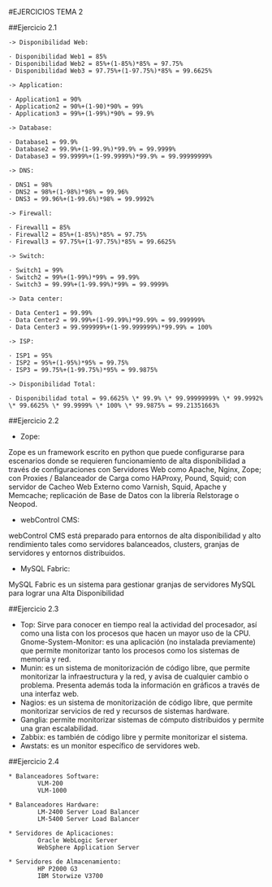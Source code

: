 #EJERCICIOS TEMA 2

##Ejercicio 2.1
```
-> Disponibilidad Web:

· Disponibilidad Web1 = 85%
· Disponibilidad Web2 = 85%+(1-85%)*85% = 97.75%
· Disponibilidad Web3 = 97.75%+(1-97.75%)*85% = 99.6625%

-> Application:

· Application1 = 90%
· Application2 = 90%+(1-90)*90% = 99%
· Application3 = 99%+(1-99%)*90% = 99.9%

-> Database:

· Database1 = 99.9%
· Database2 = 99.9%+(1-99.9%)*99.9% = 99.9999%
· Database3 = 99.9999%+(1-99.9999%)*99.9% = 99.99999999%

-> DNS:

· DNS1 = 98%
· DNS2 = 98%+(1-98%)*98% = 99.96%
· DNS3 = 99.96%+(1-99.6%)*98% = 99.9992%

-> Firewall:

· Firewall1 = 85%
· Firewall2 = 85%+(1-85%)*85% = 97.75%
· Firewall3 = 97.75%+(1-97.75%)*85% = 99.6625%

-> Switch:

· Switch1 = 99%
· Switch2 = 99%+(1-99%)*99% = 99.99%
· Switch3 = 99.99%+(1-99.99%)*99% = 99.9999%

-> Data center:

· Data Center1 = 99.99%
· Data Center2 = 99.99%+(1-99.99%)*99.99% = 99.999999%
· Data Center3 = 99.999999%+(1-99.999999%)*99.99% = 100%

-> ISP:

· ISP1 = 95%
· ISP2 = 95%+(1-95%)*95% = 99.75%
· ISP3 = 99.75%+(1-99.75%)*95% = 99.9875%

-> Disponibilidad Total:

· Disponibilidad total = 99.6625% \* 99.9% \* 99.99999999% \* 99.9992% \* 99.6625% \* 99.9999% \* 100% \* 99.9875% = 99.21351663%
```

##Ejercicio 2.2

* Zope:

Zope es un framework escrito en python que puede configurarse para escenarios donde se requieren funcionamiento de alta disponibilidad a través de configuraciones con Servidores Web como Apache, Nginx, Zope; con Proxies / Balanceador de Carga como HAProxy, Pound, Squid; con servidor de Cacheo Web Externo como Varnish, Squid, Apache y Memcache; replicación de Base de Datos con la librería Relstorage o Neopod.

* webControl CMS:

webControl CMS está preparado para entornos de alta disponibilidad y alto rendimiento tales como servidores balanceados, clusters, granjas de servidores y entornos distribuidos.

* MySQL Fabric:

MySQL Fabric es un sistema para gestionar granjas de servidores MySQL para lograr una Alta Disponibilidad

##Ejercicio 2.3

* Top: Sirve para conocer en tiempo real la actividad del procesador, así como una lista con los procesos que hacen un mayor uso de la CPU.
Gnome-System-Monitor: es una aplicación (no instalada previamente) que permite monitorizar tanto los procesos como los sistemas de memoria y red.
* Munin: es un sistema de monitorización de código libre, que permite monitorizar la infraestructura y la red, y avisa de cualquier cambio o problema. Presenta además toda la información en gráficos a través de una interfaz web.
* Nagios: es un sistema de monitorización de código libre, que permite monitorizar servicios de red y recursos de sistemas hardware.
* Ganglia: permite monitorizar sistemas de cómputo distribuidos y permite una gran escalabilidad.
* Zabbix: es también de código libre y permite monitorizar el sistema.
* Awstats: es un monitor específico de servidores web.


##Ejercicio 2.4
```
* Balanceadores Software:
        VLM-200
        VLM-1000

* Balanceadores Hardware:
        LM-2400 Server Load Balancer
        LM-5400 Server Load Balancer

* Servidores de Aplicaciones:
        Oracle WebLogic Server
        WebSphere Application Server

* Servidores de Almacenamiento:
        HP P2000 G3
        IBM Storwize V3700
```
